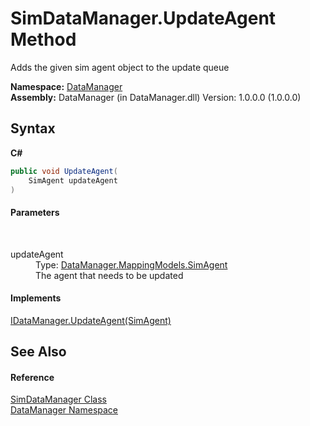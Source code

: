 # SimDataManager.UpdateAgent Method 
 

Adds the given sim agent object to the update queue

**Namespace:**&nbsp;<a href="699cd2d6-1481-41f2-ef8c-776ba4af1388">DataManager</a><br />**Assembly:**&nbsp;DataManager (in DataManager.dll) Version: 1.0.0.0 (1.0.0.0)

## Syntax

**C#**<br />
``` C#
public void UpdateAgent(
	SimAgent updateAgent
)
```


#### Parameters
&nbsp;<dl><dt>updateAgent</dt><dd>Type: <a href="ededd7bc-9c9e-b6d3-2830-db490e657f72">DataManager.MappingModels.SimAgent</a><br />The agent that needs to be updated</dd></dl>

#### Implements
<a href="13190356-0402-bc05-d99c-ed8777bfc372">IDataManager.UpdateAgent(SimAgent)</a><br />

## See Also


#### Reference
<a href="c932baac-c60b-aa6f-f5c0-a68d804542cd">SimDataManager Class</a><br /><a href="699cd2d6-1481-41f2-ef8c-776ba4af1388">DataManager Namespace</a><br />